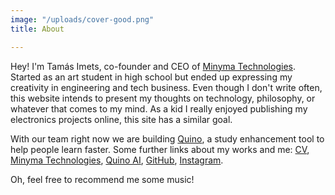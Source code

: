 ```yaml
---
image: "/uploads/cover-good.png"
title: About

---
```

Hey! I'm Tamás Imets, co-founder and CEO of [Minyma Technologies](https://minyma-tech.com/). Started as an art student in high school but ended up expressing my creativity in engineering and tech business. Even though I don't write often, this website intends to present my thoughts on technology, philosophy, or whatever that comes to my mind. As a kid I really enjoyed publishing my electronics projects online, this site has a similar goal.

With our team right now we are building [Quino](https://quino.ai/), a study enhancement tool to help people learn faster. Some further links about my works and me: [CV](/uploads/cv.txt), [Minyma Technologies](https://minyma-tech.com/), [Quino AI](https://quino.ai/), [GitHub](https://github.com/Imetomi), [Instagram](https://www.instagram.com/imetstamas/).

Oh, feel free to recommend me some music!